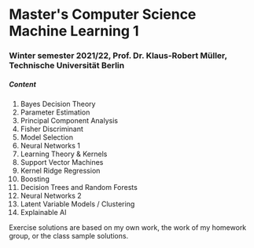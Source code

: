 # Master's Computer Science Machine Learning 1

### Winter semester 2021/22, Prof. Dr. Klaus-Robert Müller, Technische Universität Berlin

##### Content

1. Bayes Decision Theory
2. Parameter Estimation
3. Principal Component Analysis
4. Fisher Discriminant
5. Model Selection
6. Neural Networks 1
7. Learning Theory & Kernels
8. Support Vector Machines
9. Kernel Ridge Regression
10. Boosting
11. Decision Trees and Random Forests
12. Neural Networks 2
13. Latent Variable Models / Clustering
14. Explainable AI

Exercise solutions are based on my own work, the work of my homework group, or the class sample solutions.
